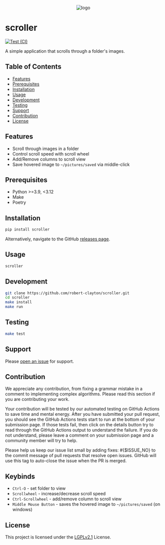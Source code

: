 <p align="center"><img src="https://i.ibb.co/LN3Hgv2/logo.png" alt="logo" border="0"></p>

# scroller
[![Test (CI)](https://github.com/robert-clayton/scroller/actions/workflows/test.yml/badge.svg)](https://github.com/robert-clayton/scroller/actions/workflows/test.yml)

A simple application that scrolls through a folder's images.

## Table of Contents
- [Features](#features)
- [Prerequisites](#prerequisites)
- [Installation](#installation)
- [Usage](#usage)
- [Development](#development)
- [Testing](#testing)
- [Support](#support)
- [Contribution](#contribution)
- [License](#license)

## Features
- Scroll through images in a folder
- Control scroll speed with scroll wheel
- Add/Remove columns to scroll view
- Save hovered image to `~/pictures/saved` via middle-click

## Prerequisites
- Python >=3.9, <3.12
- Make
- Poetry

## Installation

```sh
pip install scroller
```

Alternatively, navigate to the GitHub [releases page](https://github.com/robert-clayton/scroller/releases).

## Usage
```sh
scroller
```

## Development
```sh
git clone https://github.com/robert-clayton/scroller.git
cd scroller
make install
make run
```

## Testing
```sh
make test
```

## Support
Please [open an issue](https://github.com/robert-clayton/scroller/issues/new) for support.

## Contribution
We appreciate any contribution, from fixing a grammar mistake in a comment to implementing complex algorithms. Please read this section if you are contributing your work.

Your contribution will be tested by our automated testing on GitHub Actions to save time and mental energy. After you have submitted your pull request, you should see the GitHub Actions tests start to run at the bottom of your submission page. If those tests fail, then click on the details button try to read through the GitHub Actions output to understand the failure. If you do not understand, please leave a comment on your submission page and a community member will try to help.

Please help us keep our issue list small by adding fixes: #{$ISSUE_NO} to the commit message of pull requests that resolve open issues. GitHub will use this tag to auto-close the issue when the PR is merged.

## Keybinds
- `Ctrl-O` - set folder to view
- `Scrollwheel` - increase/decrease scroll speed
- `Ctrl-Scrollwheel` - add/remove column to scroll view
- `Middle Mouse Button` - saves the hovered image to `~/pictures/saved` (on windows)

## License
This project is licensed under the [LGPLv2.1](LICENSE) License. 
